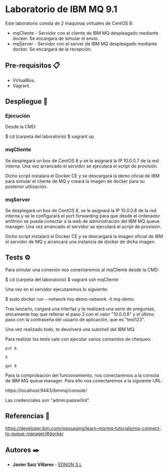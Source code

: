 # Laboratorio de IBM MQ 9.1

Este laboratorio consta de 2 máquinas virtuales de CentOS 8:

 - mqCliente - Servidor con el cliente de IBM MQ despleagado mediante docker. Se encargara de simular el envío.
 - mqServer - Servidor con el server de IBM MQ despleagado mediante docker. Se encargará de la recepción.

## Pre-requisitos 📋

 - VirtualBox.
 - Vagrant.

## Despliegue 🔧

### Ejecución

Desde la CMD:

$ cd (carpeta del laboratorio)
$ vagrant up

### mqCliente

Se desplegará un box de CentOS 8 y se le asignará la IP 10.0.0.7 de la red interna. Una vez arrancado el servidor se ejecutará el script de provisión.

Dicho script instalará el Docker CE y se descargará la demo oficial de IBM para simular el cliente de MQ y creará la imagen de docker para su posterior utilización.

### mqServer

Se desplegará un box de CentOS 8, se le asignará la IP 10.0.0.8 de la red interna y se le configurará el port forwarding para que desde el ordenador anfitrión se pueda conectar a la web de administración del IBM MQ queue manager. Una vez arrancado el servidor se ejecutará el script de provisión.

Dicho script instalará el Docker CE y se descargará la imagen oficial de IBM el servidor de MQ y arrancará una instancia de docker de dicha imagen. 

## Tests ⚙️

Para simular una conexión nos conectaremos al mqCliente desde la CMD:

$ cd (carpeta del laboratorio)
$ vagrant ssh mqCliente

Una vez en el servidor ejecutaremos lo siguiente:

$ sudo docker run --network mq-demo-network -ti mq-demo

Tras lanzarlo, cargará una interfaz y te realizará una serie de preguntas, únicamente hay que rellenar el paso 2 con el valor "10.0.0.8" y el último paso con la contraseña del usuario de aplicación, que es "test123".

Una vez realizado todo, te devolverá una subshell del IBM MQ.

Para realizar los tests vale con ejecutar varios comandos de chequeo:

```
put 6

ó 

get 6
```

Para la comprobación del funcionamiento, nos conectaremos a la consola de IBM MQ queue manager. Para ello nos conectaremos a la siguiente URL:

https://localhost:9443/ibmmq/console/

Las credenciales son "admin:passw0rd".

## Referencias 📄

https://developer.ibm.com/messaging/learn-mq/mq-tutorials/mq-connect-to-queue-manager/#docker

## Autores ✒️

* **Javier Saiz Villares** - [EDNON S.L](javier.saiz@ednon.es)